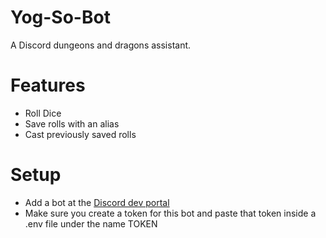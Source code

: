 # Yog-So-Bot
A Discord dungeons and dragons assistant.


# Features
- Roll Dice
- Save rolls with an alias
- Cast previously saved rolls

# Setup
- Add a bot at the [Discord dev portal](https://discord.com/developers/)
- Make sure you create a token for this bot and paste that token inside a .env file
under the name TOKEN
